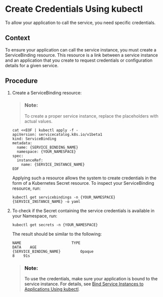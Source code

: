 <!-- loio38752803e8594b7fb4c59bcbc2634cb8 -->

# Create Credentials Using kubectl

To allow your application to call the service, you need specific credentials.



<a name="loio38752803e8594b7fb4c59bcbc2634cb8__context_f33_vrc_hmb"/>

## Context

To ensure your application can call the service instance, you must create a ServiceBinding resource. This resource is a link between a service instance and an application that you create to request credentials or configuration details for a given service.



<a name="loio38752803e8594b7fb4c59bcbc2634cb8__steps_vzt_nvc_hmb"/>

## Procedure

1.  Create a ServiceBinding resource:

    > ### Note:  
    > To create a proper service instance, replace the placeholders with actual values.

    ```
    cat <<EOF | kubectl apply -f -
    apiVersion: servicecatalog.k8s.io/v1beta1
    kind: ServiceBinding
    metadata:
      name: {SERVICE_BINDING_NAME}
      namespace: {YOUR_NAMESPACE}
    spec:
      instanceRef:
        name: {SERVICE_INSTANCE_NAME}
    EOF
    ```

    Applying such a resource allows the system to create credentials in the form of a Kubernetes Secret resource. To inspect your ServiceBinding resource, run:

    ```
    kubectl get servicebindings -n {YOUR_NAMESPACE} {SERVICE_INSTANCE_NAME} -o yaml
    ```

2.  To check if the Secret containing the service credentials is available in your Namespace, run:

    ```
    kubectl get secrets -n {YOUR_NAMESPACE}
    ```

    The result should be similar to the following:

    ```
    NAME                   	   TYPE                                  DATA    AGE
    {SERVICE_BINDING_NAME}         Opaque                                   8    91s
    ```

    > ### Note:  
    > To use the credentials, make sure your application is bound to the service instance. For details, see [Bind Service Instances to Applications Using kubectl](bind-service-instances-to-applications-using-kubectl-cfc1c31.md).


